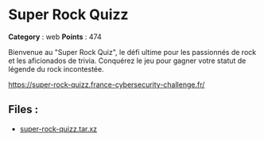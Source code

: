 # Super Rock Quizz

**Category** : web
**Points** : 474

Bienvenue au "Super Rock Quiz", le défi ultime pour les passionnés de rock et les aficionados de trivia.
Conquérez le jeu pour gagner votre statut de légende du rock incontestée.


https://super-rock-quizz.france-cybersecurity-challenge.fr/

## Files : 
 - [super-rock-quizz.tar.xz](./super-rock-quizz.tar.xz)


